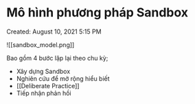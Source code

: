 ---
---

# Mô hình phương pháp Sandbox

Created: August 10, 2021 5:15 PM

![[sandbox_model.png]]

Bao gồm 4 bước lặp lại theo chu kỳ;

- Xây dựng Sandbox
- Nghiên cứu để mở rộng hiểu biết
- [[Deliberate Practice]] 
- Tiếp nhận phản hồi
